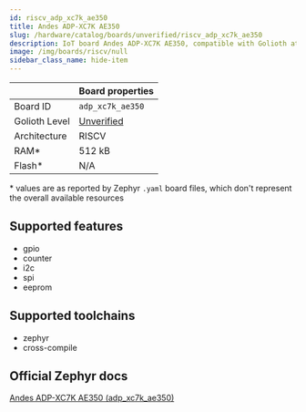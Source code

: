 ```yaml
---
id: riscv_adp_xc7k_ae350
title: Andes ADP-XC7K AE350
slug: /hardware/catalog/boards/unverified/riscv_adp_xc7k_ae350
description: IoT board Andes ADP-XC7K AE350, compatible with Golioth at unverified level.
image: /img/boards/riscv/null
sidebar_class_name: hide-item
---
```


[//]: # (This is an auto-generated file, do not edit! Changes to it will be lost upon re-generation)



|                | Board properties     |
| -------------  | -------------------- |
| Board ID       | `adp_xc7k_ae350` |
| Golioth Level  | [Unverified](/hardware#unverified-boards) |
| Architecture   | RISCV |
| RAM*           | 512 kB |
| Flash*         | N/A |

\* values are as reported by Zephyr `.yaml` board files, which don't represent the overall available resources



## Supported features

* gpio
* counter
* i2c
* spi
* eeprom

## Supported toolchains

* zephyr
* cross-compile

## Official Zephyr docs

[Andes ADP-XC7K AE350 (adp_xc7k_ae350)](https://docs.zephyrproject.org/latest/boards/riscv/adp_xc7k_ae350/doc/index.html)
